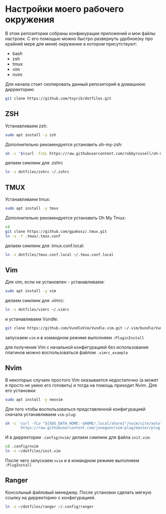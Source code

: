 # Настройки моего рабочего окружения 

В этом репозитории собраны конфикурации приложений и мои файлы настроек.
С его помощью можно быстро развернуть удобное(ну про крайней мере для меня)
окружение в котором присутствуют:

* bash
* zsh
* tmux
* vim
* nvim

Для начала стоит скопировать данный репозиторий в домашнюю дирректорию

```bash
git clone https://github.com/toyrik/dotfiles.git
```

## ZSH

Устанавливаем zsh:

```bash
sudo apt install -y zsh
```

Дополнительно рекомендуется установить oh-my-zsh:

```bash
sh -c "$(curl -fsSL https://raw.githubusercontent.com/robbyrussell/oh-my-zsh/master/tools/install.sh)"
```

делаем симлинк для .zshrc

```bash
ln -s dotfiles/zshrc ~/.zshrc
```

## TMUX

Устанавливаем tmux:

```bash
sudo apt install -y tmux
```

Дополнительно рекомендуется установить Oh My Tmux:

```bash
cd
git clone https://github.com/gpakosz/.tmux.git
ln -s -f .tmux/.tmux.conf
```

делаем симлинк для .tmux.conf.local:

```bash
ln -s dotfiles/tmux.conf.local ~/.tmux.conf.local
```

## Vim

Для vim, если не установлен - устанавливаем:

```bash
sudo apt install -y vim
```

делаем симлинк для .vimrc:

```bash
ln -s dotfiles/vimrc ~/.vimrc
```

и устанавливаем Vundle:

```bash
git clone https://github.com/VundleVim/Vundle.vim.git ~/.vim/bundle/Vundle.vim
```

запускаем `vim` и в командном режиме выполняем `:PluginInstall`

для получения Vim с начальной конфигурацией без использования плагинов можно
воспользоваться файлом `.vimrc_example`

## Nvim

В некоторых случаях простого Vim оказывается недостаточно (а может я просто не
умею его готовить) и тогда на помощь приходит Nvim. 
Для его установки:

```bash
sudo apt install -y neovim
```
Для того чтобы воспользоваться представленной конфигурацией сначала 
устанавливаем `vim-plug`:

```bash
sh -c 'curl -fLo "${XDG_DATA_HOME:-$HOME/.local/share}"/nvim/site/autoload/plug.vim --create-dirs \
       https://raw.githubusercontent.com/junegunn/vim-plug/master/plug.vim'
```

И в дирректории `.config/nvim/` делаем симлинк для файла `init.vim`:

```bash
cd .config/nvim
ln -s ~/dotfiles/init.vim
```

После чего запускаем `nvim` и в командном режиме выполняем `:PlugInstall` 

## Ranger

Консольный файловый менеджер. После установки сделать мягкую ссылку на
дирректорию с конфигурацией.

```bash
ln -s ~/dotfiles/ranger ~/.config/ranger
```

